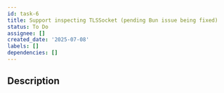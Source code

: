 ```yaml
---
id: task-6
title: Support inspecting TLSSocket (pending Bun issue being fixed)
status: To Do
assignee: []
created_date: '2025-07-08'
labels: []
dependencies: []
---
```


## Description
